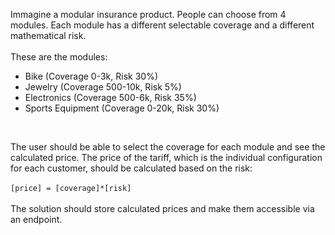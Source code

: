 Immagine a modular insurance product. People can choose from 4 modules. Each module has a different
selectable coverage and a different mathematical risk.
<br><br>
These are the modules:
- Bike (Coverage 0-3k, Risk 30%)
- Jewelry (Coverage 500-10k, Risk 5%)
- Electronics (Coverage 500-6k, Risk 35%)
- Sports Equipment (Coverage 0-20k, Risk 30%)
<br>

The user should be able to select the coverage for each module and see the calculated price. The price of
the tariff, which is the individual configuration for each customer, should be calculated based on the risk:
<br><br>
`[price] = [coverage]*[risk]`
<br><br>
The solution should store calculated prices and make them accessible via an endpoint.
<br><br>
